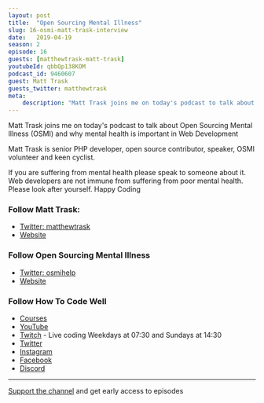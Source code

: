 ```yaml
---
layout: post
title:  "Open Sourcing Mental Illness"
slug: 16-osmi-matt-trask-interview
date:   2019-04-19
season: 2
episode: 16
guests: [matthewtrask-matt-trask]
youtubeId: qbbQp138KOM
podcast_id: 9460607
guest: Matt Trask
guests_twitter: matthewtrask
meta:
    description: "Matt Trask joins me on today's podcast to talk about Open Sourcing Mental Illness (OSMI) and why mental health is important in Web Development"
---
```


Matt Trask joins me on today's podcast to talk about Open Sourcing Mental Illness (OSMI) and why mental health is important in Web Development

Matt Trask is senior PHP developer, open source contributor, speaker, OSMI volunteer and keen cyclist.

If you are suffering from mental health please speak to someone about it. Web developers are not immune from suffering from poor mental health. Please look after yourself.
Happy Coding

### Follow Matt Trask:
- [Twitter: matthewtrask](http://twitter.com/matthewtrask) 
- [Website](https://matthewtrask.net)

### Follow Open Sourcing Mental Illness
- [Twitter: osmihelp](https://twitter.com/osmihelp) 
- [Website](https://osmihelp.org) 

### Follow How To Code Well
- [Courses](http://howtocodewell.net)
- [YouTube](http://youtube.com/howtocodewell)
- [Twitch](http://twitch.tv/howtocodewell) - Live coding Weekdays at 07:30 and Sundays at 14:30
- [Twitter](https://twitter.com/howtocodewell)
- [Instagram](http://instagram.com/howtocodewell/)
- [Facebook](http://facebook.com/howtocodewell/)
- [Discord](http://howtocodewell.net/discord)

-------------------------------

[Support the channel](https://www.patreon.com/howToCodeWell) and get early access to episodes
